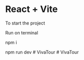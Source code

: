 # React + Vite

To start the project

Run on terminal

npm i

npm run dev
#   V i v a T o u r  
 # VivaTour
